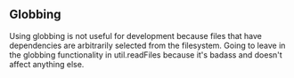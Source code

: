 ## Globbing ##

Using globbing is not useful for development because files that have dependencies are arbitrarily selected from the filesystem. Going to leave in the globbing functionality in util.readFiles because it's badass and doesn't affect anything else.
